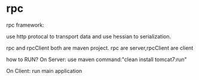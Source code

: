 rpc
===

rpc framework:
  
  use http protocal to transport data and use hessian to serialization.

rpc and rpcClient both are maven project. rpc are server,rpcClient are client

how to RUN?
On Server:
  use maven command:"clean install tomcat7:run" 

On Client:
  run main application
